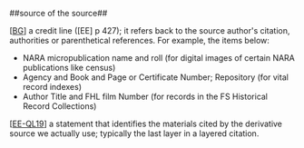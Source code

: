 ##source of the source##

\[[BG](SOURCES.md#BG)\] a credit line (\[EE\] p 427); it refers back to the source author's citation, authorities or parenthetical references. For example, the items below:
 * NARA micropublication name and roll (for digital images of certain NARA publications like census)
 * Agency and Book and Page or Certificate Number; Repository (for vital record indexes)
 * Author Title and FHL film Number (for records in the FS Historical Record Collections)

\[[EE-QL19](SOURCES.md#EE-QL19)\] a statement that identifies the materials cited by the derivative source we actually use; typically the last layer in a layered citation.
